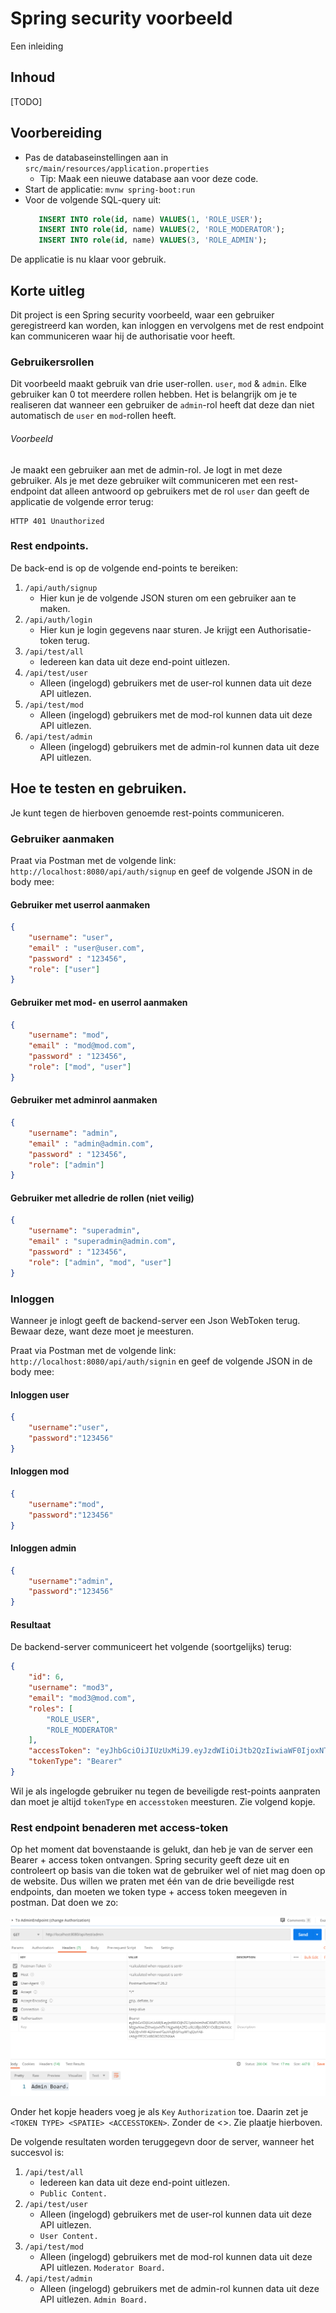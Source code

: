 # Spring security voorbeeld
Een inleiding

## Inhoud
[TODO]

## Voorbereiding
 * Pas de databaseinstellingen aan in `src/main/resources/application.properties`
    * Tip: Maak een nieuwe database aan voor deze code.
 * Start de applicatie: `mvnw spring-boot:run`
 * Voor de volgende SQL-query uit:
    ```sql
       INSERT INTO role(id, name) VALUES(1, 'ROLE_USER');
       INSERT INTO role(id, name) VALUES(2, 'ROLE_MODERATOR');
       INSERT INTO role(id, name) VALUES(3, 'ROLE_ADMIN');
    ```
De applicatie is nu klaar voor gebruik.

## Korte uitleg 
Dit project is een Spring security voorbeeld, waar een gebruiker geregistreerd kan worden, kan inloggen en vervolgens 
met de rest endpoint kan communiceren waar hij de authorisatie voor heeft.

### Gebruikersrollen
Dit voorbeeld maakt gebruik van drie user-rollen. `user`, `mod` & `admin`. Elke gebruiker kan 0 tot meerdere rollen 
hebben. Het is belangrijk om je te realiseren dat wanneer een gebruiker de `admin`-rol heeft dat deze dan niet
automatisch de `user` en `mod`-rollen heeft. 

###### Voorbeeld 
Je maakt een gebruiker aan met de admin-rol. Je logt in met deze gebruiker. Als je met deze gebruiker wilt communiceren
met een rest-endpoint dat alleen antwoord op gebruikers met de rol `user` dan geeft de applicatie de volgende error 
terug:
```
HTTP 401 Unauthorized
```

### Rest endpoints.
De back-end is op de volgende end-points te bereiken:
 1. `/api/auth/signup`
    * Hier kun je de volgende JSON sturen om een gebruiker aan te maken.
 2. `/api/auth/login`
    * Hier kun je login gegevens naar sturen. Je krijgt een Authorisatie-token terug.
 3. `/api/test/all`
    * Iedereen kan data uit deze end-point uitlezen.
 4. `/api/test/user`
    * Alleen (ingelogd) gebruikers met de user-rol kunnen data uit deze API uitlezen.
 5. `/api/test/mod`
     * Alleen (ingelogd) gebruikers met de mod-rol kunnen data uit deze API uitlezen.
 6. `/api/test/admin`
     * Alleen (ingelogd) gebruikers met de admin-rol kunnen data uit deze API uitlezen.
 
## Hoe te testen en gebruiken.
Je kunt tegen de hierboven genoemde rest-points communiceren.

### Gebruiker aanmaken
Praat via Postman met de volgende link: `http://localhost:8080/api/auth/signup` en geef de volgende JSON in de body mee:

#### Gebruiker met userrol aanmaken
```json
{
    "username": "user",
    "email" : "user@user.com",
    "password" : "123456",
    "role": ["user"]
}
```
#### Gebruiker met mod- en userrol aanmaken
```json
{
    "username": "mod",
    "email" : "mod@mod.com",
    "password" : "123456",
    "role": ["mod", "user"]
}
```
#### Gebruiker met adminrol aanmaken
```json
{
    "username": "admin",
    "email" : "admin@admin.com",
    "password" : "123456",
    "role": ["admin"]
}
```

#### Gebruiker met alledrie de rollen (niet veilig)
```json
{
    "username": "superadmin",
    "email" : "superadmin@admin.com",
    "password" : "123456",
    "role": ["admin", "mod", "user"]
}
```

### Inloggen
Wanneer je inlogt geeft de backend-server een Json WebToken terug. Bewaar deze, want deze moet je meesturen.

Praat via Postman met de volgende link: `http://localhost:8080/api/auth/signin` en geef de volgende JSON in de body mee:
#### Inloggen user
```json
{
    "username":"user",
    "password":"123456"
}
```

#### Inloggen mod
```json
{
    "username":"mod",
    "password":"123456"
}
```

#### Inloggen admin
```json
{
    "username":"admin",
    "password":"123456"
}
```
#### Resultaat
De backend-server communiceert het volgende (soortgelijks) terug:
```json
{
    "id": 6,
    "username": "mod3",
    "email": "mod3@mod.com",
    "roles": [
        "ROLE_USER",
        "ROLE_MODERATOR"
    ],
    "accessToken": "eyJhbGciOiJIUzUxMiJ9.eyJzdWIiOiJtb2QzIiwiaWF0IjoxNTk1NTg4MDk0LCJleHAiOjE1OTU2NzQ0OTR9.AgP4vCsgw5TMj_ePbPzMJXWWBNfFphJBHzAvTFyW9fzZ6UL-JO42pRq9puXAOlGh4hTijspAQAS-J8doHqADTA",
    "tokenType": "Bearer"
}
```

Wil je als ingelogde gebruiker nu tegen de beveiligde rest-points aanpraten dan moet je altijd `tokenType` en
`accesstoken` meesturen. Zie volgend kopje.

### Rest endpoint benaderen met access-token
Op het moment dat bovenstaande is gelukt, dan heb je van de server een Bearer + access  token ontvangen. Spring security
geeft deze uit en controleert op basis van die token wat de gebruiker wel of niet mag doen op de website. Dus willen we
praten met één van de drie beveiligde rest endpoints, dan moeten we token type + access token meegeven in postman. Dat
doen we zo:

![Plaatje postman met Authorization](img/auth_postman_example.png)

Onder het kopje headers voeg je als `Key` `Authorization` toe. Daarin zet je `<TOKEN TYPE> <SPATIE> <ACCESSTOKEN>`. 
Zonder de <>. Zie plaatje hierboven.

De volgende resultaten worden teruggegevn door de server, wanneer het succesvol is:

 1. `/api/test/all`
    * Iedereen kan data uit deze end-point uitlezen.
    * `Public Content.`
 2. `/api/test/user`
    * Alleen (ingelogd) gebruikers met de user-rol kunnen data uit deze API uitlezen.
    * `User Content.`
 3. `/api/test/mod`
     * Alleen (ingelogd) gebruikers met de mod-rol kunnen data uit deze API uitlezen.
     `Moderator Board.`
 4. `/api/test/admin`
     * Alleen (ingelogd) gebruikers met de admin-rol kunnen data uit deze API uitlezen.
     `Admin Board.`



